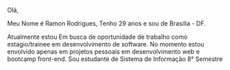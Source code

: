 Olá,

Meu Nome é Ramon Rodrigues, Tenho 29 anos e sou de Brasilia - DF. 

Atualmente estou Em busca de oportunidade de trabalho como estagio/trainee em desenvolvimento de software.
No momento estou envolvido apenas em projetos pessoais em desenvolvimento web e bootcamp front-end.
Sou estudante de Sistema de Informação 8° Semestre 

